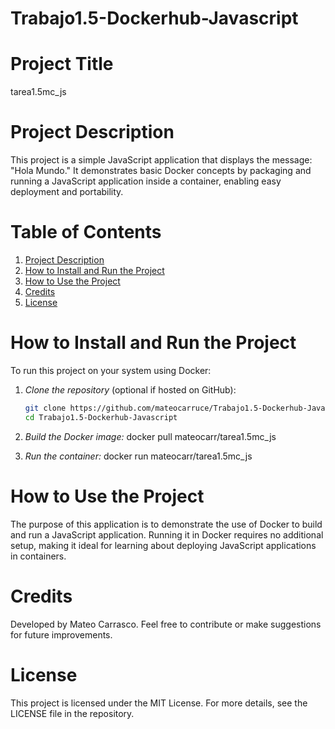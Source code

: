# Trabajo1.5-Dockerhub-Javascript
# Project Title
tarea1.5mc_js

# Project Description
This project is a simple JavaScript application that displays the message: "Hola Mundo." It demonstrates basic Docker concepts by packaging and running a JavaScript application inside a container, enabling easy deployment and portability.

# Table of Contents
1. [Project Description](#project-description)
2. [How to Install and Run the Project](#how-to-install-and-run-the-project)
3. [How to Use the Project](#how-to-use-the-project)
4. [Credits](#credits)
5. [License](#license)

# How to Install and Run the Project
To run this project on your system using Docker:

1. *Clone the repository* (optional if hosted on GitHub):
   ```bash
   git clone https://github.com/mateocarruce/Trabajo1.5-Dockerhub-Javascript.git
   cd Trabajo1.5-Dockerhub-Javascript

2. *Build the Docker image:* 
docker pull mateocarr/tarea1.5mc_js

3. *Run the container:* 
docker run mateocarr/tarea1.5mc_js

# How to Use the Project
The purpose of this application is to demonstrate the use of Docker to build and run a JavaScript application. Running it in Docker requires no additional setup, making it ideal for learning about deploying JavaScript applications in containers.

# Credits
Developed by Mateo Carrasco. Feel free to contribute or make suggestions for future improvements.

# License
This project is licensed under the MIT License. For more details, see the LICENSE file in the repository.